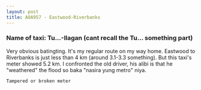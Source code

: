 ```yaml
---
layout: post
title: AOA957 - Eastwood-Riverbanks
---
```


### Name of taxi: Tu...-Ilagan (cant recall the Tu... something part)

Very obvious batingting. It's my regular route on my way home. Eastwood to Riverbanks is just less than 4 km (around 3.1-3.3 something). But this taxi's meter showed 5.2 km. I confronted the old driver, his alibi is that he "weathered" the flood so baka "nasira yung metro" niya.

```Tampered or broken meter```
